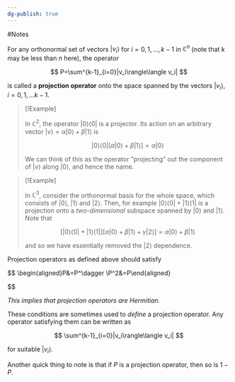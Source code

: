 ```yaml
---
dg-publish: true
---
```

#Notes 

For any orthonormal set of vectors $|v_i\rangle$ for $i=0,1,\dots ,k-1$ in $\mathbb{C}^n$ (note that $k$ may be less than $n$ here), the operator

$$ P=\sum^{k-1}_{i=0}|v_i\rangle\langle v_i| $$

is called a **projection operator** onto the space spanned by the vectors $|v_i\rangle$, $i=0,1,\dots k-1$.

> [!Example]
> 
> In $\mathbb{C} ^2$, the operator $|0\rangle\langle0|$ is a projector. Its action on an arbitrary vector $|v\rangle=\alpha|0\rangle+\beta|1\rangle$ is
> 
> $$ |0\rangle\langle0| \bigg [ \alpha|0\rangle+\beta|1\rangle \bigg ] = \alpha|0\rangle $$
> 
> We can think of this as the operator “projecting” out the component of $|v\rangle$ along $|0\rangle$, and hence the name.


> [!Example]
> 
> In $\mathbb{C}^3$, consider the orthonormal basis for the whole space, which consists of $|0\rangle$, $|1\rangle$ and $|2\rangle$. Then, for example $|0\rangle\langle0|+|1\rangle\langle1|$ is a projection onto a _two-dimensional_ subspace spanned by $|0\rangle$ and $|1\rangle$. Note that
> 
> $$ \bigg [|0\rangle\langle 0|+|1\rangle\langle 1| \bigg ]\bigg [\alpha|0\rangle+\beta|1\rangle+\gamma |2\rangle \bigg ]=\alpha|0\rangle+\beta|1\rangle $$
> 
> and so we have essentially removed the $|2\rangle$ dependence.



Projection operators as defined above should satisfy

$$ \begin{aligned}P&=P^\dagger \\P^2&=P\end{aligned}

$$

*This implies that projection operators are Hermitian.*

These conditions are sometimes used to _define_ a projection operator. Any operator satisfying them can be written as

$$ \sum^{k-1}_{i=0}|v_i\rangle\langle v_i| $$

for suitable $|v_i\rangle$.

Another quick thing to note is that if $P$ is a projection operator, then so is $1-P$.